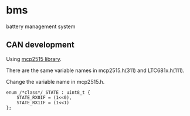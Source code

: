 # bms
battery management system

## CAN development
Using [mcp2515 library](https://github.com/autowp/arduino-mcp2515).

There are the same variable names in mcp2515.h(311) and LTC681x.h(111). 

Change the variable name in mcp2515.h.
``` C++=311
enum /*class*/ STATE : uint8_t {
    STATE_RX0IF = (1<<0),
    STATE_RX1IF = (1<<1)
};
```
